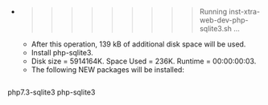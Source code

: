 * >>>>>>>>> Running inst-xtra-web-dev-php-sqlite3.sh ...
  * After this operation, 139 kB of additional disk space will be used.
  * Install php-sqlite3.
  * Disk size = 5914164K. Space Used = 236K. Runtime = 00:00:00:03.
  * The following NEW packages will be installed:
  ```bash
php7.3-sqlite3 php-sqlite3
  ```
